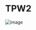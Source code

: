 # TPW2
![image](https://user-images.githubusercontent.com/102928927/198755656-b7799a3f-d7ab-45ca-b1db-23727832a7da.png)
